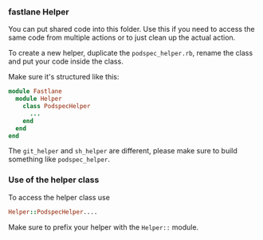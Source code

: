 ### fastlane Helper

You can put shared code into this folder. Use this if you need to access the same code from multiple actions or to just clean up the actual action.

To create a new helper, duplicate the `podspec_helper.rb`, rename the class and put your code inside the class. 

Make sure it's structured like this:

```ruby
module Fastlane
  module Helper
    class PodspecHelper
      ...
    end
  end
end
```

The `git_helper` and `sh_helper` are different, please make sure to build something like `podspec_helper`.

### Use of the helper class

To access the helper class use

```ruby
Helper::PodspecHelper....
```

Make sure to prefix your helper with the `Helper::` module.
